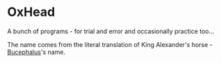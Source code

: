 # OxHead
A bunch of programs - for trial and error and occasionally practice too...

The name comes from the literal translation of King Alexander's horse - [Bucephalus](https://en.wikipedia.org/wiki/Bucephalus)'s name.
